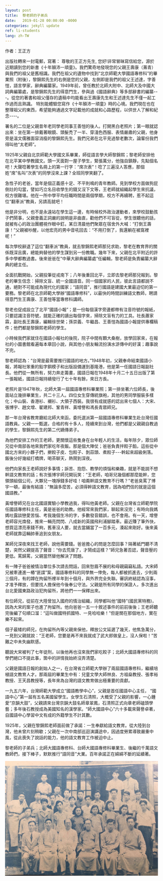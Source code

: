 ```yaml
---
layout: post
title:  黎老師的子弟兵
date:   2019-01-28 00:00:00 -0000
categories: jekyll update
ref: li-students
lang: zh-TW
---
```

作者：王正方

出版社轉來一封電郵，寫著：
尊敬的王正方先生,
您好!非常冒昧寫信給您，源於近期讀到您的新書《十年顛沛一頑童》。我們驚奇地發現您的父親王壽康（茀青）與我們的祖父是舊相識。我們在祖父的遺物中找到“北京師範大學國語專修科”的畢業照（附後），黎錦熙先生的右側是您的父親，左側即是我們的祖父王述達，字善愷，語言學家，辭典編纂家。1949年前，曾任教於北師大附中、北師大及中國大詞典編纂處，是黎錦熙先生的得意門生，參與過《國語辭典》等多部辭書的編纂---。從您的著書和祖父僅存的遺稿中均能看出王壽康先生和王述達先生不僅一起工作過而且熟識。
特別能體驗您寫作《十年顛沛一頑童》時的心境。我們現在也在整理祖父的東西，希望能夠通過文字記載他的成就和心路歷程，以供世人了解和紀念----。 

署名的二位是父親昔年老同學老同事王善愷的後人。打開黑白老照片；第一眼就認出來：坐在第一排戴著眼鏡、頭髮禿了一半、穿淺色西服、表情嚴肅的父親，他身旁是溫文儒雅面容消瘦的黎錦熙先生。我們兄弟在北平見過黎老數次，論輩份我們得叫他“太老師”。

1925年父親自北京師範大學國文系畢業，師從語言學大師黎錦熙；黎老師安排他在北平某中學教國文。頭一天面對一屋子學生，緊張萬分，他強自鎮靜，先點個名吧！大聲唸著學生名冊上的第一行字：“席次表”！唸了三遍沒人答應，那個姓“席”名叫“次表”的同學沒來上課？全班同學笑翻了。

急性子的老爸，當年是個正義感十足、不平則鳴的青年教師。見到學校方面做狗屁倒灶的勾當，譬如巧立名目收學生的錢又沒下文等，王老師就組織起學生來抗議，校方很難堪。他在一所中學平均任職時間是兩個學期，校方不再續聘，惹不起這位“翻車派”教員，另請高就吧！

他是非分明，也不是永遠站在學生這一邊，有時候校外政治運動者，來學校鼓動孩子們鬧事，父親會義正詞嚴的說明是非曲直，勸他們不可盲從，學生很聽他的話，就被有心的政治團體視作眼中釘。某日清晨他們聚眾在宿舍外大喊：“打倒王壽康！”父親被吵醒，以他宏亮的男中音吼回去：“不用打倒了，我還躺在被窩裡呢！”

每次學校辭退了這位“翻車派”教員，就去黎錦熙老師那兒求助，黎老在教育界的關係既深且廣，總能夠替他的學生謀到另一份教職。幾年下來，父親在北平附近的許多中學都教過書。後來爸爸在“中華大辭典編纂處”任編輯，黎老師是負責編纂大辭典的總主任。

全面抗戰開始，父親投筆從戎南下；八年後重回北平，立即去黎老師那兒報到。黎老的畢生信念：掃除文盲、統一全國語音。同一個國家的人民，彼此言語都說不通，絕對不可能成為現代化的國家；“語同音”，推行國語是建國大業最迫切的第一要務。黎老師在北京師範大學辦“國語專修科”，以最快的時間訓練語文教師，聘請得意門生王壽康、王善愷等當專修科講師。

黎老也促成設立了北平“國語小報”；是一份每個漢字旁邊都帶有注音符號的報紙，只要認識注音符號，就能正確的讀出每個字來，掃除文盲有力的工具。社長蕭家霖，副社長王壽康，編輯徐世榮；孫崇義、牛繼昌、王善愷為國語小報提供專欄稿件；他們都是黎錦熙老師的學生。

小時候我們家就住在國語小報社的後院，院子中間有顆大桑樹，放學回家來，在報社的小圖書館看遍每本章回小說，與其他小朋友輪流扮演水滸傳中的好漢；趣事說不完。

黎老師認為：“台灣是最需要推行國語的地方。”1948年初，父親奉命結束國語小報，將報社笨重的鉛字銅模子和出版設備運到基隆港，他是第一任國語日報副社長。他們從一無所有，努力奔走籌畫，國語日報在1948年十月二十五日出版了第一張報紙，國語日報持續發行了七十年有餘，來日方長。

老照片是1947年秋，北師大第一屆國語專修科畢業照；第一排坐著六位師長，後面站立幾排畢業生，共二十三人。四位女生穿傳統旗袍，其他的男同學服裝多樣化；中山裝、香港衫、襯衫、大領子西裝。我很有成就感的認出來七個人：大宋、張博宇、趙文增、翟建邦、鞏青祥、黃增譽和馮長青眾師兄。

那一年台灣省教育廳給北師大來函，委托選派第一屆國語專修科畢業生赴台灣任國語教員。父親一一甄選，合格的有十多人，陸續來到台灣，他們都是父親親自教過的學生，黎錦熙先生的第二代嫡傳弟子。

為他們安排工作的王老師，更關懷這些隻身在台年輕人的生活，每年除夕，眾位師兄從中南部各地來我們家吃年夜飯。那是個大陣仗；爸爸負責拌餃子餡，這些從中國北方來的小夥子們，擀餃子皮、包餃子、剝蒜頭、煮餃子---幹起來超級俐落。飯後分好幾組打橋牌，喝茶聊天，熱鬧到深夜。

他們向家長王老師說好多事情；訴苦、抱怨、教學的煩惱和樂趣，就是不能說不想幹語文教育的話；有次張博宇師兄開玩笑：“王老師，咱哥兒幾個都那麼能幹，您領頭組個公司，大夥兒一塊掙錢多好哇！咱甭幹語文教育不行嗎？”老爸臭罵了博宇一頓，最後有結語：“無論多麼苦，必須得幹語文教育，因為咱們信的就是這個國語教。”

黃增譽師兄在台北國語實驗小學教過我，得叫他黃老師。父親在台灣省立師範學院任國語專修科主任，黃是爸爸的助教。他經常來我們家，聊起來沒完；有時向我媽媽吐露談戀愛苦惱、考我幾個生冷的字，多數發音錯誤，也不會用。有一天，增譽老師容光煥發，推來一輛亮閃閃、八成新的英國飛利浦腳踏車。最近賺了筆外快，想買這漂亮車錢不夠，舊車沒人要，就去當鋪當了一百多元，湊起來剛好。後來黃老師就靠這輛帥車追到女朋友。

某師兄深夜來找王老師，說他需要錢。爸爸擔心的問是怎麼回事？隔著紙門聽不清楚，突然父親提高了聲音：“你去荒唐了，才鬧成這樣？”師兄急著否認，聲音壓的更低。罵歸罵，父親當然替他解決了問題。

有一陣子爸爸被情治單位多次請去問話，回來愁眉不展的和母親竊竊私語。大宋師兄被牽連進一樁“匪諜”案，國語專修科的同學無一倖免，每人都被抓進去，少則兩三個月，有的蹲在拘留所裡半年到十個月，與外界完全失聯。審訊終結認為沒事，才准予釋放，但要找人擔保他今後奉公守法。父親是所有同學的保證人，多次進出台北愛國東路政治犯拘留所，將他們一一保釋出來。

有位師兄，從前在大陸曾加入國府的情治組織，同學都叫他“國特”(國民黨特務)，因為大宋的案子也進了拘留所。他向爸爸一五一十敘述事件的前前後後；王老師聽完後編了句順口溜：“這叫做國特抓國特、一見哈哈樂！”但是關在那個地方，實在樂不起來。 

個子最矮的師兄，在拘留所內等父親來保他，釋放公文延遲了幾天，他焦急萬分，一見到父親就說：“王老師，您要是再不來我就成了武大郎做皇上，沒人保啦！”苦難之中未失幽默感。

聽說大宋被判了七年徒刑，以後他再也沒來我們家吃餃子；北師大國語專修科的同學們絕口不提此事，箇中的詳情我始終沒弄清楚。

父親是國語日報的創始人之一，在台灣省立師範大學辦了兩屆國語專修科，繼續培植語文教育人才。那兩屆的畢業生中有：兒童文學大師林良、方祖燊教授、張孝裕教授、王天昌教授等，長年來為台灣的語文教育做出極重要的貢獻。

一九五六年，台灣師範大學成立“國語教學中心”，父親是首任國語中心主任， “國語中心”第一屆有五名美國留學生。女學生石清照，大概受了父親的影響，一心鍾愛“京韻大鼓”，父親請來台灣京韻大鼓名師章翠鳳，石清照正式向章老師磕頭學藝；多年後石教授成為美國知名的漢學家。“師大國語中心”六十多載來聲譽卓著，自國語中心學習中文有成的外籍學生不計其數。

1925年，父親在黎錦熙老師面前做了承諾：一生奉獻給語文教育。從大陸到台灣，他未曾片刻稍歇；父親在一次中南部巡迴演講途中，因過度勞累導致嚴重中風，從此喪失了說話的能力，他的語文教育工作被迫中止。

黎老師的子弟兵；北師大國語專修科、台師大國語專修科畢業生、後繼的千萬語文教師們，接下棒子，默默推行“語同音”大業。百年承諾正在綿綿不斷的延續著。

![image](/assets/imgs/prof-li-chinese-studies-class.JPG "1949年北京師範大學國文研修班的畢業照")

